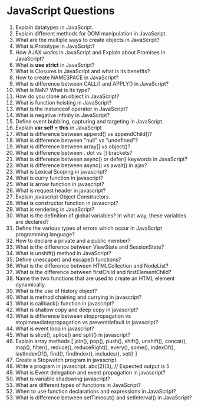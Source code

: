 
# JavaScript Questions

1. Explain datatypes in JavaScript.
1. Explain different methods for DOM manipulation in JavaScript.
1. What are the multiple ways to create objects in JavaScript?
1. What is Prototype in JavaScript?
1. How AJAX works in JavaScript and Explain about Promises in JavaScript?
1. What is **use strict** in JavaScript?
1. What is Closures in JavaScript and what is its benefits?
1. How to create NAMESPACE in JavaScript?
1. What is difference between CALL() and APPLY() in JavaScript?
1. What is NaN? What is its type?
1. How do you clone an object in JavaScript?
1. What is function hoisting in JavaScript?
1. What is the instanceof operator in JavaScript?
1. What is negative infinity in JavaScript?
1. Define event bubbling, capturing and targeting in JavaScript.
1. Explain **var self = this** in JavaScript
1. What is difference between append() vs appendChild()?
1. What is difference between "null" vs "undefined"?
1. What is difference between array[] vs object()?
1. What is difference between . dot vs [] brackets?
1. What is difference between async() or defer() keywords in JavaScript? 
1. What is difference between async() vs await() in ajax?
1. What is Lexical Scoping in javascript?
1. What is curry function in javascript?
1. What is arrow function in javascript?
1. What is request header in javascript?
1. Explain javascript Object Constructors.
1. What is constructor function in javascript?
1. What is rendering in JavaScript?
1. What is the definition of global variables? In what way, these variables are declared?
1. Define the various types of errors which occur in JavaScript programming language?
1. How to declare a private and a public member?
1. What is the difference between ViewState and SessionState?
1. What is unshift() method in JavaScript?
1. Define unescape() and escape() functions?
1. What is the difference between HTMLCollection and NodeList?
1. What is the difference between firstChild and firstElementChild?
1. Name the two functions that are used to create an HTML element dynamically.
1. What is the use of history object?
1. What is method chaining and currying in javascript?
1. What is callback() function in javascript?
1. What is shallow copy and deep copy in javascript?
1. What is difference between stoppropagation vs stopimmediatepropagation vs preventdefault in javascript?
1. What is event loop in javascript?
1. What is slice(), splice() and split() in javascript?
1. Explain array methods [ join(), pop(), push(), shift(), unshift(), concat(), map(), filter(), reduce(), reduceRight(), every(), some(), indexOf(), lastIndexOf(), find(), findIndex(), includes(), set() ]
1. Create a Stopwatch program in javascript.
1. Write a program in javascript. abc(2)(3); // Expected output is 5
1. What is Event delegation and event propagation in javascript?
1. What is variable shadowing javascript?
1. What are different types of functions in JavaScript?
1. When to use function declarations and expressions in JavaScript?
1. What is difference between setTimeout() and setInterval() in JavaScript?

